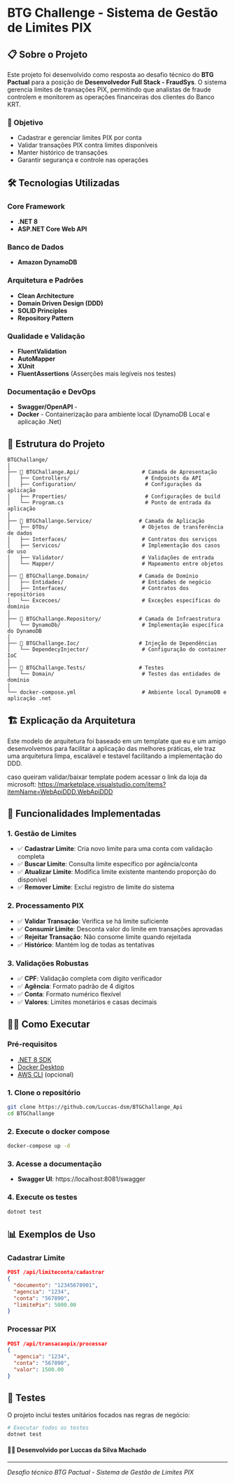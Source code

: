 # BTG Challenge - Sistema de Gestão de Limites PIX

## 📋 Sobre o Projeto

Este projeto foi desenvolvido como resposta ao desafio técnico do **BTG Pactual** para a posição de **Desenvolvedor Full Stack - FraudSys**. O sistema gerencia limites de transações PIX, permitindo que analistas de fraude controlem e monitorem as operações financeiras dos clientes do Banco KRT.

### 🎯 Objetivo

- Cadastrar e gerenciar limites PIX por conta
- Validar transações PIX contra limites disponíveis
- Manter histórico de transações
- Garantir segurança e controle nas operações

## 🛠️ Tecnologias Utilizadas

### **Core Framework**

- **.NET 8**
- **ASP.NET Core Web API**

### **Banco de Dados**

- **Amazon DynamoDB**

### **Arquitetura e Padrões**

- **Clean Architecture**
- **Domain Driven Design (DDD)**
- **SOLID Principles**
- **Repository Pattern**

### **Qualidade e Validação**

- **FluentValidation**
- **AutoMapper**
- **XUnit**
- **FluentAssertions** (Asserções mais legíveis nos testes)

### **Documentação e DevOps**

- **Swagger/OpenAPI** -
- **Docker** - Containerização para ambiente local (DynamoDB Local e aplicação .Net)

## 📁 Estrutura do Projeto

```
BTGChallange/
│
├── 📂 BTGChallange.Api/                    # Camada de Apresentação
│   ├── Controllers/                        # Endpoints da API
│   ├── Configuration/                      # Configurações da aplicação
│   ├── Properties/                         # Configurações de build
│   └── Program.cs                          # Ponto de entrada da aplicação
│
├── 📂 BTGChallange.Service/               # Camada de Aplicação
│   ├── DTOs/                              # Objetos de transferência de dados
│   ├── Interfaces/                        # Contratos dos serviços
│   ├── Servicos/                          # Implementação dos casos de uso
│   ├── Validator/                         # Validações de entrada
│   └── Mapper/                            # Mapeamento entre objetos
│
├── 📂 BTGChallange.Domain/                # Camada de Domínio
│   ├── Entidades/                         # Entidades de negócio
│   ├── Interfaces/                        # Contratos dos repositórios
│   └── Excecoes/                          # Exceções específicas do domínio
│
├── 📂 BTGChallange.Repository/            # Camada de Infraestrutura
│   └── DynamoDb/                          # Implementação específica do DynamoDB
│
├── 📂 BTGChallange.Ioc/                   # Injeção de Dependências
│   └── DependecyInjector/                 # Configuração do container IoC
│
├── 📂 BTGChallange.Tests/                 # Testes
│   └── Domain/                            # Testes das entidades de domínio
│
└── docker-compose.yml                     # Ambiente local DynamoDB e aplicação .net
```

## 🏗️ Explicação da Arquitetura

Este modelo de arquitetura foi baseado em um template que eu e um amigo desenvolvemos para facilitar a aplicação das melhores práticas, ele traz uma arquitetura limpa, escalável e testavel facilitando a implementação do DDD.

caso queiram validar/baixar template podem acessar o link da loja da microsoft:
https://marketplace.visualstudio.com/items?itemName=WebApiDDD.WebApiDDD

## 🚀 Funcionalidades Implementadas

### **1. Gestão de Limites**

- ✅ **Cadastrar Limite**: Cria novo limite para uma conta com validação completa
- ✅ **Buscar Limite**: Consulta limite específico por agência/conta
- ✅ **Atualizar Limite**: Modifica limite existente mantendo proporção do disponível
- ✅ **Remover Limite**: Exclui registro de limite do sistema

### **2. Processamento PIX**

- ✅ **Validar Transação**: Verifica se há limite suficiente
- ✅ **Consumir Limite**: Desconta valor do limite em transações aprovadas
- ✅ **Rejeitar Transação**: Não consome limite quando rejeitada
- ✅ **Histórico**: Mantém log de todas as tentativas

### **3. Validações Robustas**

- ✅ **CPF**: Validação completa com dígito verificador
- ✅ **Agência**: Formato padrão de 4 dígitos
- ✅ **Conta**: Formato numérico flexível
- ✅ **Valores**: Limites monetários e casas decimais

## 🏃‍♂️ Como Executar

### **Pré-requisitos**

- [.NET 8 SDK](https://dotnet.microsoft.com/download/dotnet/8.0)
- [Docker Desktop](https://www.docker.com/products/docker-desktop)
- [AWS CLI](https://aws.amazon.com/cli/) (opcional)

### **1. Clone o repositório**

```bash
git clone https://github.com/Luccas-dsm/BTGChallange_Api
cd BTGChallange
```

### **2. Execute o docker compose**

```bash
docker-compose up -d
```

### **3. Acesse a documentação**

- **Swagger UI**: https://localhost:8081/swagger

### **4. Execute os testes**

```bash
dotnet test
```

## 📊 Exemplos de Uso

### **Cadastrar Limite**

```json
POST /api/limiteconta/cadastrar
{
  "documento": "12345678901",
  "agencia": "1234",
  "conta": "567890",
  "limitePix": 5000.00
}
```

### **Processar PIX**

```json
POST /api/transacaopix/processar
{
  "agencia": "1234",
  "conta": "567890",
  "valor": 1500.00
}
```

## 🧪 Testes

O projeto inclui testes unitários focados nas regras de negócio:

```bash
# Executar todos os testes
dotnet test

```

#### 👨‍💻 Desenvolvido por Luccas da Silva Machado

---

_Desafio técnico BTG Pactual - Sistema de Gestão de Limites PIX_
